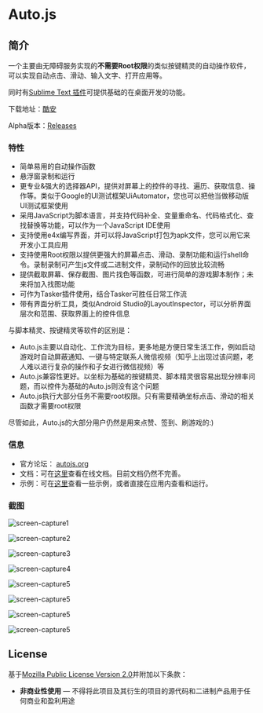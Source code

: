 # Auto.js
## 简介
一个主要由无障碍服务实现的**不需要Root权限**的类似按键精灵的自动操作软件，可以实现自动点击、滑动、输入文字、打开应用等。

同时有[Sublime Text 插件](https://github.com/hyb1996/AutoJs-Sublime-Plugin)可提供基础的在桌面开发的功能。

下载地址：[酷安](http://www.coolapk.com/apk/com.stardust.scriptdroid)

Alpha版本：[Releases](https://github.com/hyb1996/NoRootScriptDroid/releases)

### 特性
* 简单易用的自动操作函数
* 悬浮窗录制和运行
* 更专业&强大的选择器API，提供对屏幕上的控件的寻找、遍历、获取信息、操作等。类似于Google的UI测试框架UiAutomator，您也可以把他当做移动版UI测试框架使用
* 采用JavaScript为脚本语言，并支持代码补全、变量重命名、代码格式化、查找替换等功能，可以作为一个JavaScript IDE使用
* 支持使用e4x编写界面，并可以将JavaScript打包为apk文件，您可以用它来开发小工具应用
* 支持使用Root权限以提供更强大的屏幕点击、滑动、录制功能和运行shell命令。录制录制可产生js文件或二进制文件，录制动作的回放比较流畅
* 提供截取屏幕、保存截图、图片找色等函数，可进行简单的游戏脚本制作；未来将加入找图功能
* 可作为Tasker插件使用，结合Tasker可胜任日常工作流
* 带有界面分析工具，类似Android Studio的LayoutInspector，可以分析界面层次和范围、获取界面上的控件信息

与脚本精灵、按键精灵等软件的区别是：
* Auto.js主要以自动化、工作流为目标，更多地是方便日常生活工作，例如启动游戏时自动屏蔽通知、一键与特定联系人微信视频（知乎上出现过该问题，老人难以进行复杂的操作和子女进行微信视频）等
* Auto.js兼容性更好。以坐标为基础的按键精灵、脚本精灵很容易出现分辨率问题，而以控件为基础的Auto.js则没有这个问题
* Auto.js执行大部分任务不需要root权限。只有需要精确坐标点击、滑动的相关函数才需要root权限

尽管如此，Auto.js的大部分用户仍然是用来点赞、签到、刷游戏的:)


### 信息
* 官方论坛： [autojs.org](http://www.autojs.org)
* 文档：可在[这里](https://hyb1996.github.io/AutoJs-Docs/)查看在线文档。目前文档仍然不完善。
* 示例：可在[这里](https://github.com/hyb1996/NoRootScriptDroid/tree/master/app/src/main/assets/sample)查看一些示例，或者直接在应用内查看和运行。

### 截图

![screen-capture1](https://raw.githubusercontent.com/hyb1996/NoRootScriptDroid/master/screen-captures/ss01.png)

![screen-capture2](https://raw.githubusercontent.com/hyb1996/NoRootScriptDroid/master/screen-captures/ss02.png)

![screen-capture3](https://raw.githubusercontent.com/hyb1996/NoRootScriptDroid/master/screen-captures/ss03.png)

![screen-capture4](https://raw.githubusercontent.com/hyb1996/NoRootScriptDroid/master/screen-captures/ss04.png)

![screen-capture5](https://raw.githubusercontent.com/hyb1996/NoRootScriptDroid/master/screen-captures/ss05.png)

![screen-capture5](https://raw.githubusercontent.com/hyb1996/NoRootScriptDroid/master/screen-captures/ss06.png)

![screen-capture5](https://raw.githubusercontent.com/hyb1996/NoRootScriptDroid/master/screen-captures/ss07.png)

![screen-capture5](https://raw.githubusercontent.com/hyb1996/NoRootScriptDroid/master/screen-captures/ss08.png)

## License
基于[Mozilla Public License Version 2.0](https://github.com/hyb1996/NoRootScriptDroid/blob/master/LICENSE.md)并附加以下条款：
* **非商业性使用** — 不得将此项目及其衍生的项目的源代码和二进制产品用于任何商业和盈利用途
